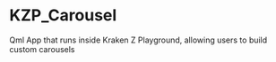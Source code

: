 # KZP_Carousel
Qml App that runs inside Kraken Z Playground, allowing users to build custom carousels
